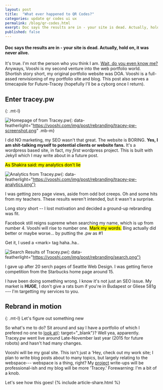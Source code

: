```yaml
---
layout: post
title:  "What ever happened to QR Codes?"
categories: update qr codes ui ux 
permalink: /blog/qr-codes.html
exerpt: Doc says the results are in - your site is dead. Actually, hold on, it was never alive. Vooshi is my second venture into the web 'hey-look-at-me' world.
published: false
---
```


#### Doc says the results are in  - your site is dead. Actually, hold on, it was never alive.

It's true. I'm not the person who you think I am. [Wait, do you even know me?]({{site.url}}/about/) Anyways, Vooshi is my second venture into the web portfolio world. Shortish story short, my original portfolio website was DOA. Vooshi is a full-assed renvisioning of my portfolio site and blog. This post also serves a timecapsle for Future-Tracey (hopefully I'll be a cyborg once I return). 


## Enter tracey.pw 
{: .mt-l}

![Homepage of from Tracey.pw]({{site.url}}/img/post/rebranding/tracey-pw-screenshot.png){: data-featherlight="https://vooshi.com/img/post/rebranding/tracey-pw-screenshot.png" .mb-m}

I did NO marketing, my SEO wasn't that great. The website is BORING. **Yes, I am shit-talking myself to potential clients or website fans.** It's a wordpress based site, in fact, my *first* wordpress project. <span class="xsm">This is built with Jekyll which I may write about in a future post.</span>

<mark>As Shakira said: my analytics don't lie</mark>

![Analytics from Tracey.pw]({{site.url}}/img/post/rebranding/tracey-pw-analytics.png){: data-featherlight="https://vooshi.com/img/post/rebranding/tracey-pw-analytics.png"}

I was getting zero page views, aside from odd bot creeps. Oh and some hits from my teachers. These results weren't intended, but it wasn't a surprise.


Long story short -- I lost motivation and decided a ground-up rebranding was fit. 

Facebook still reigns supreme when searching my name, which is up from number 4. Vooshi will rise to number one. <mark>Mark my words.</mark> Bing actually did better or maybe worse... by putting the .pw as #1

<span class="xsm">Get it, I used a \<mark> tag haha..ha..</span>

![Search Results of Tracey.pw]({{site.url}}/img/post/rebranding/search.png){: data-featherlight="https://vooshi.com/img/post/rebranding/search.png"}

I gave up after 20 serch pages of Seattle Web Design. I was getting fierce competition from the Starbucks home page around 15. 

I have been doing something wrong. I know it's not just an SEO issue. My market is **HUGE**, I don't give a rats bum if you're in Budapest or Gliese 581g --- I'm targetting my services to you. 


## Rebrand in motion
{: .mt-l}
<span class="sm">Let's figure out something new</span>

So what's me to do? Sit around and say I have a portfolio of which I prefered no one to [look at](http://tracey.pw){: target="_blank"}? Well yea, apparently. Tracey.pw went live around Late-November last year (2015 for future robots) and hasn't had many changes. 

Vooshi will be my goal site. This isn't just a 'Hey, check out my work site; I plan to write blog posts about to many topics, but largely relating to the webspace--- webspace is a thing, right? My [project]({{site.url}}/projects/) write-ups will be professional-ish and my blog will be more 'Tracey.' Forewarning: I'm a bit of a knob.


Let's see how this goes!
{% include article-share.html %}
